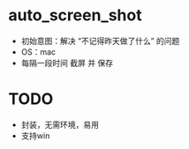 # auto_screen_shot
* 初始意图：解决 “不记得昨天做了什么” 的问题 
* OS：mac
* 每隔一段时间 截屏 并 保存

# TODO
* 封装，无需环境，易用
* 支持win
